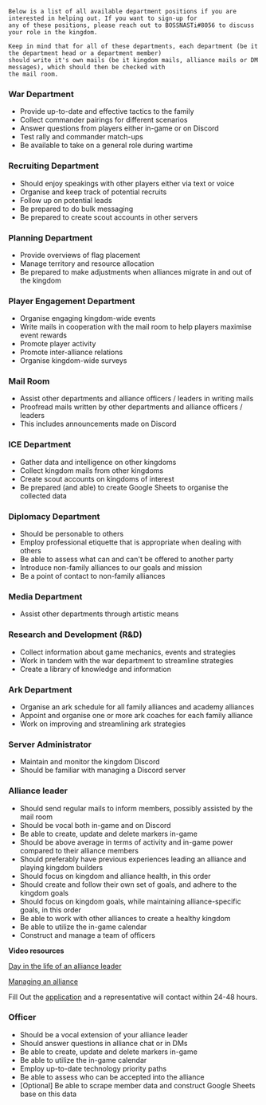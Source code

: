 ```
Below is a list of all available department positions if you are interested in helping out. If you want to sign-up for 
any of these positions, please reach out to BOSSNASTi#8056 to discuss your role in the kingdom. 
```

```
Keep in mind that for all of these departments, each department (be it the department head or a department member)
should write it's own mails (be it kingdom mails, alliance mails or DM messages), which should then be checked with 
the mail room.
```

### War Department

- Provide up-to-date and effective tactics to the family
- Collect commander pairings for different scenarios
- Answer questions from players either in-game or on Discord
- Test rally and commander match-ups
- Be available to take on a general role during wartime

### Recruiting Department

- Should enjoy speakings with other players either via text or voice
- Organise and keep track of potential recruits
- Follow up on potential leads
- Be prepared to do bulk messaging
- Be prepared to create scout accounts in other servers

### Planning Department

- Provide overviews of flag placement
- Manage territory and resource allocation
- Be prepared to make adjustments when alliances migrate in and out of the kingdom

### Player Engagement Department

- Organise engaging kingdom-wide events
- Write mails in cooperation with the mail room to help players maximise event rewards
- Promote player activity
- Promote inter-alliance relations
- Organise kingdom-wide surveys

### Mail Room

- Assist other departments and alliance officers / leaders in writing mails
- Proofread mails written by other departments and alliance officers / leaders
- This includes announcements made on Discord

### ICE Department

- Gather data and intelligence on other kingdoms
- Collect kingdom mails from other kingdoms
- Create scout accounts on kingdoms of interest
- Be prepared (and able) to create Google Sheets to organise the collected data

### Diplomacy Department

- Should be personable to others
- Employ professional etiquette that is appropriate when dealing with others
- Be able to assess what can and can't be offered to another party
- Introduce non-family alliances to our goals and mission
- Be a point of contact to non-family alliances

### Media Department

- Assist other departments through artistic means

### Research and Development (R&D)

- Collect information about game mechanics, events and strategies
- Work in tandem with the war department to streamline strategies
- Create a library of knowledge and information

### Ark Department

- Organise an ark schedule for all family alliances and academy alliances
- Appoint and organise one or more ark coaches for each family alliance
- Work on improving and streamlining ark strategies

### Server Administrator

- Maintain and monitor the kingdom Discord
- Should be familiar with managing a Discord server

### Alliance leader

- Should send regular mails to inform members, possibly assisted by the mail room
- Should be vocal both in-game and on Discord
- Be able to create, update and delete markers in-game
- Should be above average in terms of activity and in-game power compared to their alliance members
- Should preferably have previous experiences leading an alliance and playing kingdom builders
- Should focus on kingdom and alliance health, in this order
- Should create and follow their own set of goals, and adhere to the kingdom goals
- Should focus on kingdom goals, while maintaining alliance-specific goals, in this order 
- Be able to work with other alliances to create a healthy kingdom
- Be able to utilize the in-game calendar
- Construct and manage a team of officers

__Video resources__

[Day in the life of an alliance leader](https://www.youtube.com/watch?v=97hzOCN5pV8)

[Managing an alliance](https://www.youtube.com/watch?v=sWNTCymh1-c)

Fill Out
the [application](https://docs.google.com/forms/d/e/1FAIpQLSd6olvtwcAp8HDftPg8JhlaoOOZoD5FQglQdmEdrfzZRQyRPA/viewform)
and a representative will contact within 24-48 hours.

### Officer

- Should be a vocal extension of your alliance leader
- Should answer questions in alliance chat or in DMs
- Be able to create, update and delete markers in-game
- Be able to utilize the in-game calendar
- Employ up-to-date technology priority paths
- Be able to assess who can be accepted into the alliance
- [Optional] Be able to scrape member data and construct Google Sheets base on this data